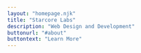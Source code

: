 ```yaml
---
layout: "homepage.njk"
title: "Starcore Labs"
description: "Web Design and Development"
buttonurl: "#about"
buttontext: "Learn More"
---
```

<!-- index -->